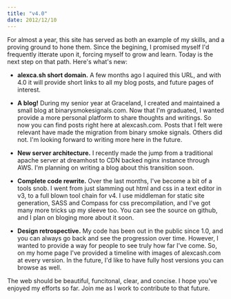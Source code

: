 ```yaml
--- 
title: "v4.0"
date: 2012/12/10
---
```


For almost a year, this site has served as both an example of my skills, and a proving ground to hone them. Since the begining, I promised myself I'd frequently itterate upon it, forcing myself to grow and learn. Today is the next step on that path. Here's what's new:

- **alexca.sh short domain.** A few months ago I aquired this URL, and with 4.0 it will provide short links to all my blog posts, and future pages of interest.

- **A blog!** During my senior year at Graceland, I created and maintained a small blog at binarysmokesignals.com. Now that I'm graduated, I wanted provide a more personal platform to share thoughts and writings. So now you can find posts right here at alexcash.com. Posts that I felt were relevant have made the migration from binary smoke signals. Others did not. I'm looking forward to writing more here in the future.

- **New server architecture.** I recently made the jump from a traditional apache server at dreamhost to CDN backed nginx instance through AWS. I'm planning on writing a blog about this transition soon.

- **Complete code rewrite.** Over the last months, I've become a bit of a tools snob. I went from just slamming out html and css in a text editor in v3, to a full blown tool chain for v4. I use middleman for static site generation, SASS and Compass for css precompilation, and I've got many more tricks up my sleeve too. You can see the source on github, and I plan on bloging more about it soon.

- **Design retrospective.** My code has been out in the public since 1.0, and you can always go back and see the progression over time. However, I wanted to provide a way for people to see truly how far I've come. So, on my home page I've provided a timeline with images of alexcash.com at every version. In the future, I'd like to have fully host versions you can browse as well.
 
The web should be beautiful, funcitonal, clear, and concise. I hope you've enjoyed my efforts so far. Join me as I work to contribute to that future.